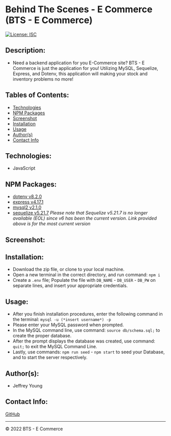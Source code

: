 # Behind The Scenes - E Commerce (BTS - E Commerce)

[![License: ISC](https://img.shields.io/badge/License-ISC-blue.svg)](https://opensource.org/licenses/ISC)

## Description:
* Need a backend application for you E-Commerce site? BTS - E Commerce is just the application for you! Utilizing MySQL, Sequelize, Express, and Dotenv, this application will making your stock and inventory problems no more! 

## Tables of Contents:
* [Technologies](#technologies)
* [NPM Packages](#npm-packages)
* [Screenshot](#screenshot)
* [Installation](#installation)
* [Usage](#usage)
* [Author(s)](#authors)
* [Contact Info](#contact-info)

## Technologies:
* JavaScript

## NPM Packages:
* [dotenv v8.2.0](https://www.npmjs.com/package/dotenv/v/8.2.0)
* [express v4.17.1](https://www.npmjs.com/package/express/v/4.17.1)
* [mysql2 v2.1.0](https://www.npmjs.com/package/mysql2/v/2.1.0)
* [sequelize v5.21.7](https://www.npmjs.com/package/sequelize)
*Please note that Sequelize v5.21.7 is no longer available (EOL) since v6 has been the current version. Link provided above is for the most current version*

## Screenshot:


## Installation:
* Download the zip file, or clone to your local machine.
* Open a new terminal in the correct directory, and run command: `npm i`
* Create a `.env` file; Populate the file with `DB_NAME` - `DB_USER` - `DB_PW` on separate lines, and insert your appropriate credentials.

## Usage:
* After you finish installation procedures, enter the following command in the terminal: `mysql -u (*insert username*) -p`
* Please enter your MySQL password when prompted.
* In the MySQL command line, use command: `source db/schema.sql;` to create the proper database.
* After the prompt displays the database was created, use command: `quit;` to exit the MySQL Command Line.
* Lastly, use commands: `npm run seed` - `npm start` to seed your Database, and to start the server respectively. 

## Author(s):
* Jeffrey Young

## Contact Info:
[GitHub](https://github.com/jeffymiyoung)

---
© 2022 BTS - E Commerce